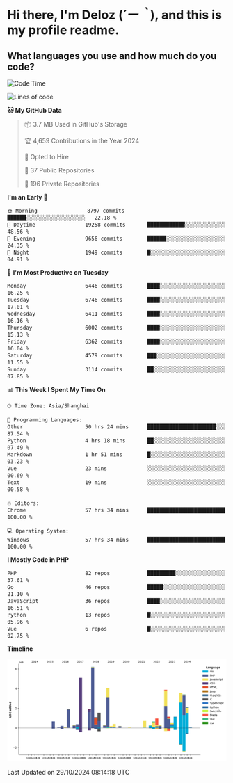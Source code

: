 # **Hi there, I'm Deloz (*´ー｀*), and this is my profile readme.**

## **What languages you use and how much do you code?**

<!--START_SECTION:waka-->
![Code Time](http://img.shields.io/badge/Code%20Time-4%2C926%20hrs%2050%20mins-blue)

![Lines of code](https://img.shields.io/badge/From%20Hello%20World%20I%27ve%20Written-43.0%20million%20lines%20of%20code-blue)

**🐱 My GitHub Data** 

> 📦 3.7 MB Used in GitHub's Storage 
 > 
> 🏆 4,659 Contributions in the Year 2024
 > 
> 💼 Opted to Hire
 > 
> 📜 37 Public Repositories 
 > 
> 🔑 196 Private Repositories 
 > 
**I'm an Early 🐤** 

```text
🌞 Morning                8797 commits        ██████░░░░░░░░░░░░░░░░░░░   22.18 % 
🌆 Daytime                19258 commits       ████████████░░░░░░░░░░░░░   48.56 % 
🌃 Evening                9656 commits        ██████░░░░░░░░░░░░░░░░░░░   24.35 % 
🌙 Night                  1949 commits        █░░░░░░░░░░░░░░░░░░░░░░░░   04.91 % 
```
📅 **I'm Most Productive on Tuesday** 

```text
Monday                   6446 commits        ████░░░░░░░░░░░░░░░░░░░░░   16.25 % 
Tuesday                  6746 commits        ████░░░░░░░░░░░░░░░░░░░░░   17.01 % 
Wednesday                6411 commits        ████░░░░░░░░░░░░░░░░░░░░░   16.16 % 
Thursday                 6002 commits        ████░░░░░░░░░░░░░░░░░░░░░   15.13 % 
Friday                   6362 commits        ████░░░░░░░░░░░░░░░░░░░░░   16.04 % 
Saturday                 4579 commits        ███░░░░░░░░░░░░░░░░░░░░░░   11.55 % 
Sunday                   3114 commits        ██░░░░░░░░░░░░░░░░░░░░░░░   07.85 % 
```


📊 **This Week I Spent My Time On** 

```text
🕑︎ Time Zone: Asia/Shanghai

💬 Programming Languages: 
Other                    50 hrs 24 mins      ██████████████████████░░░   87.54 % 
Python                   4 hrs 18 mins       ██░░░░░░░░░░░░░░░░░░░░░░░   07.49 % 
Markdown                 1 hr 51 mins        █░░░░░░░░░░░░░░░░░░░░░░░░   03.23 % 
Vue                      23 mins             ░░░░░░░░░░░░░░░░░░░░░░░░░   00.69 % 
Text                     19 mins             ░░░░░░░░░░░░░░░░░░░░░░░░░   00.58 % 

🔥 Editors: 
Chrome                   57 hrs 34 mins      █████████████████████████   100.00 % 

💻 Operating System: 
Windows                  57 hrs 34 mins      █████████████████████████   100.00 % 
```

**I Mostly Code in PHP** 

```text
PHP                      82 repos            █████████░░░░░░░░░░░░░░░░   37.61 % 
Go                       46 repos            █████░░░░░░░░░░░░░░░░░░░░   21.10 % 
JavaScript               36 repos            ████░░░░░░░░░░░░░░░░░░░░░   16.51 % 
Python                   13 repos            █░░░░░░░░░░░░░░░░░░░░░░░░   05.96 % 
Vue                      6 repos             █░░░░░░░░░░░░░░░░░░░░░░░░   02.75 % 
```



**Timeline**

![Lines of Code chart](https://raw.githubusercontent.com/deloz/deloz/main/assets/bar_graph.png)


 Last Updated on 29/10/2024 08:14:18 UTC
<!--END_SECTION:waka-->
